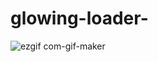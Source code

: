 # glowing-loader-
![ezgif com-gif-maker](https://user-images.githubusercontent.com/48172784/155190908-b66d54fb-242d-4bd5-9581-6fb109c6c184.jpg)
